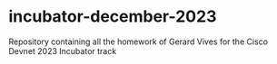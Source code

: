 # incubator-december-2023
Repository containing all the homework of Gerard Vives for the Cisco Devnet 2023 Incubator track
